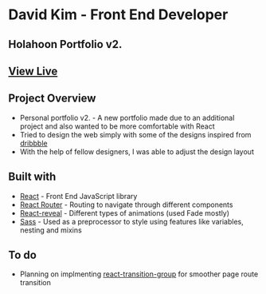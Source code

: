 # David Kim - Front End Developer

## Holahoon Portfolio v2.

## [View Live](https://holahoon.com/)

## Project Overview

- Personal portfolio v2. - A new portfolio made due to an additional project and also wanted to be more comfortable with React
- Tried to design the web simply with some of the designs inspired from [dribbble](https://dribbble.com/)
- With the help of fellow designers, I was able to adjust the design layout

## Built with

- [React](https://github.com/facebook/react) - Front End JavaScript library
- [React Router](https://github.com/ReactTraining/react-router) - Routing to navigate through different components
- [React-reveal](https://www.react-reveal.com/) - Different types of animations (used Fade mostly)
- [Sass](https://sass-lang.com/) - Used as a preprocessor to style using features like variables, nesting and mixins

## To do

- Planning on implmenting [react-transition-group](https://reactcommunity.org/react-transition-group/) for smoother page route transition
